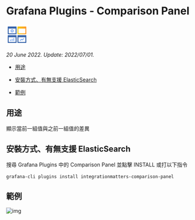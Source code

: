 # Grafana Plugins - Comparison Panel 

![img](Comparison_Panel_icon.png)

*20 June 2022. Update: 2022/07/01.*

* [用途](#use)

* [安裝方式、有無支援 ElasticSearch](#install)

* [範例](#example)

<h2 id="use">用途</h2>

顯示當前一組值與之前一組值的差異

<h2 id="install">安裝方式、有無支援 ElasticSearch</h2>

搜尋 Grafana Plugins 中的 Comparison Panel 並點擊 INSTALL 或打以下指令

    grafana-cli plugins install integrationmatters-comparison-panel

<h2 id="example">範例</h2>

![img](AJAX.png)

